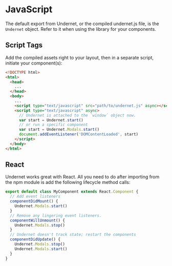 # JavaScript

The default export from Undernet, or the compiled undernet.js file, is the `Undernet` object. Refer to it when using the library for your components.

## Script Tags

Add the compiled assets right to your layout, then in a separate script, initiate your component(s):

```html
<!DOCTYPE html>
<html>
  <head>
    ...
  </head>
  <body>
    ...
    <script type="text/javascript" src="path/to/undernet.js" async></script>
    <script type="text/javascript" async>
      // Undernet is attached to the `window` object now.
      var start = Undernet.start()
      // or run a specific component
      var start = Undernet.Modals.start()
      document.addEventListener('DOMContentLoaded', start)
    </script>
  </body>
</html>
```

## React

Undernet works great with React. All you need to do after importing from the npm module is add the following lifecycle method calls:

```js
export default class MyComponent extends React.Component {
  // Add event listeners
  componentDidMount() {
    Undernet.Modals.start()
  }
  // Remove any lingering event listeners.
  componentWillUnmount() {
    Undernet.Modals.stop()
  }
  // Undernet doesn't track state; restart the components
  componentDidUpdate() {
    Undernet.Modals.stop()
    Undernet.Modals.start()
  }
}
```
